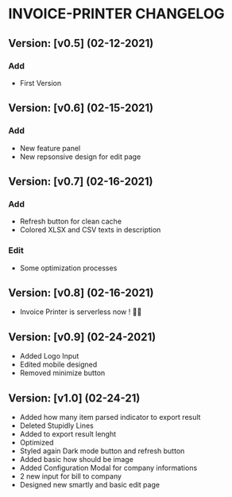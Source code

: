 # INVOICE-PRINTER CHANGELOG

## Version: [v0.5] (02-12-2021)
### Add
- First Version

## Version: [v0.6] (02-15-2021)
### Add
- New feature panel
- New repsonsive design for edit page

## Version: [v0.7] (02-16-2021)
### Add
- Refresh button for clean cache
- Colored XLSX and CSV texts in description

### Edit
- Some optimization processes

## Version: [v0.8] (02-16-2021)
- Invoice Printer is serverless now ! 🎉🎉

## Version: [v0.9] (02-24-2021)
- Added Logo Input
- Edited mobile designed
- Removed minimize button

## Version: [v1.0] (02-24-21)
- Added how many item parsed indicator to export result
- Deleted Stupidly Lines
- Added to export result lenght
- Optimized
- Styled again Dark mode button and refresh button
- Added basic how should be image
- Added Configuration Modal for company informations 
- 2 new input for bill to company
- Designed new smartly and basic edit page
 